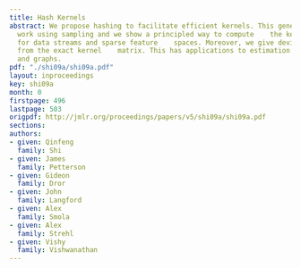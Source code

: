 ```yaml
---
title: Hash Kernels
abstract: We propose hashing to facilitate efficient kernels. This generalizes    previous
  work using sampling and we show a principled way to compute    the kernel matrix
  for data streams and sparse feature    spaces. Moreover, we give deviation bounds
  from the exact kernel    matrix. This has applications to estimation on strings
  and graphs.
pdf: "./shi09a/shi09a.pdf"
layout: inproceedings
key: shi09a
month: 0
firstpage: 496
lastpage: 503
origpdf: http://jmlr.org/proceedings/papers/v5/shi09a/shi09a.pdf
sections: 
authors:
- given: Qinfeng
  family: Shi
- given: James
  family: Petterson
- given: Gideon
  family: Dror
- given: John
  family: Langford
- given: Alex
  family: Smola
- given: Alex
  family: Strehl
- given: Vishy
  family: Vishwanathan
---
```

